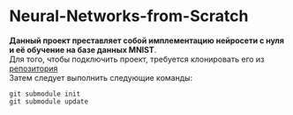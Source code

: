# Neural-Networks-from-Scratch

**Данный проект преставляет собой имплементацию нейросети с нуля и её обучение на базе данных MNIST**.  
Для того, чтобы подключить проект, требуется клонировать его из [репозитория](https://github.com/lavsasha/Neural-Networks-from-Scratch)  
Затем следует выполнить следующие команды:  
```
git submodule init
git submodule update
```
